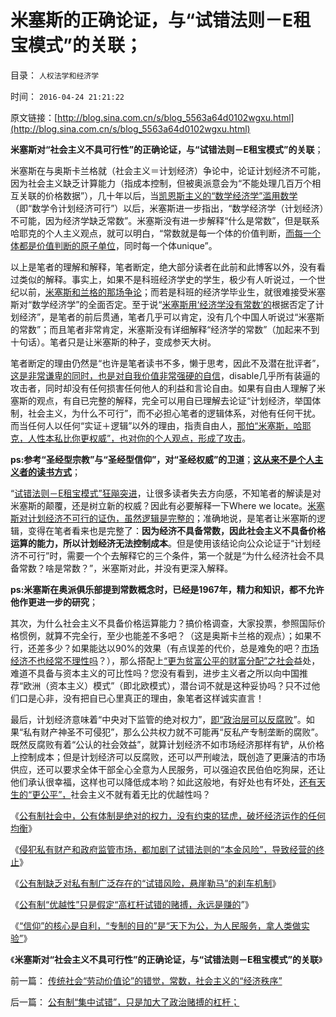 # 米塞斯的正确论证，与“试错法则－E租宝模式”的关联；

目录： `人权法学和经济学` 

时间： `2016-04-24 21:21:22` 

原文链接：[http://blog.sina.com.cn/s/blog_5563a64d0102wgxu.html](http://blog.sina.com.cn/s/blog_5563a64d0102wgxu.html)

**米塞斯对“社会主义不具可行性”的正确论证，与“试错法则－E租宝模式”的关联**；

米塞斯在与奥斯卡兰格就（社会主义＝计划经济）争论中，论证计划经济不可能，因为社会主义缺乏计算能力（指成本控制，但被奥派意会为“不能处理几百万个相互关联的价格数据”），几十年以后，当[凯恩斯主义的“数学经济学”滥用数学](../../../2015/6/14/从软件工程，理解“数学经济学”的伪科学性质；.md)（即“数学令计划经济可行”）以后，米塞斯进一步指出，“数学经济学（计划经济）不可能，因为经济学缺乏常数”。米塞斯没有进一步解释“什么是常数”，但是联系哈耶克的个人主义观点，就可以明白，“常数就是每一个体的价值判断，[而每一个体都是价值判断的原子单位](../../../2010/1/21/人权是价值判断的原子单位.md)，同时每一个体unique”。

以上是笔者的理解和解释，笔者断定，绝大部分读者在此前和此博客以外，没有看过类似的解释。事实上，如果不是科班经济学史的学生，极少有人听说过，一个世纪以前，[米塞斯和兰格的那场争论](../../../2015/2/5/社会主义不接受返祖，就只能自取灭亡；落后的社会主义才能生存；.md)；而若是科班的经济学毕业生，就很难接受米塞斯对“数学经济学”的全面否定。至于说“[米塞斯用‘经济学没有常数’的](../../../2013/4/18/为什么芝加哥学派弗里德曼的“实证经济学”是伪科学？.md)根据否定了计划经济”，是笔者的前后贯通，笔者几乎可以肯定，没有几个中国人听说过“米塞斯的常数”；而且笔者非常肯定，米塞斯没有详细解释“经济学的常数”（加起来不到十句话）。笔者只是让米塞斯的种子，变成参天大树。

笔者断定的理由仍然是“也许是笔者读书不多，懒于思考，因此不及潜在批评者”，[这是非常谦卑的同时，也是对自我价值非常强硬的自信](../../../2011/4/25/“我的观点我作主”和理性主义的权威.md)，disable几乎所有装逼的攻击者，同时却没有任何损害任何他人的利益和言论自由。如果有自由人理解了米塞斯的观点，有自已完整的解释，完全可以用自已理解去论证“计划经济，举国体制，社会主义，为什么不可行”，而不必担心笔者的逻辑体系，对他有任何干扰。而当任何人以任何“实证＋逻辑”以外的理由，指责自由人，[那怕“米塞斯，哈耶克，人性本私比你更权威”，也对你的个人观点，形成了攻击](../../../2010/10/22/不加怀疑打倒一切权威，拒绝一切权威.md)。

**ps:参考“圣经型宗教”与“圣经型信仰”，对“圣经权威”的卫道**；[**这从来不是个人主义者的读书方式**](../../../2009/7/16/批判性读书比虔诚阅经收获大.md)；

“[试错法则－E租宝模式”狂飚突进](../../../2016/4/20/（科学逻辑＋社会进化论）隔离了对“试错法则”的道德攻击.md)，让很多读者失去方向感，不知笔者的解读是对米塞斯的颠覆，还是树立新的权威？因此有必要解释一下Where
we locate。[米塞斯对计划经济不可行的证伪，虽然逻辑是完整的](../../../2011/2/7/向伟大的Ludwig米塞斯致敬！.md)；准确地说，是笔者让米塞斯的逻辑，变得在笔者看来也是完整了：**因为经济不具备常数，因此社会主义不具备价格运算的能力，所以计划经济无法控制成本**。但是使用该结论向公众论证于“计划经济不可行”时，需要一个个去解释它的三个条件，第一个就是“为什么经济社会不具备常数？啥是常数？”，米塞斯对此，并没有更深入解释。

**ps:米塞斯在奥派俱乐部提到常数概念时，已经是1967年，精力和知识，都不允许他作更进一步的研究**；

其次，为什么社会主义不具备价格运算能力？搞价格调查，大家投票，参照国际价格惯例，就算不完全行，至少也能差不多吧？（这是奥斯卡兰格的观点）；如果不行，还差多少？如果能达以90%的效果（有点误差的代价，总是难免的吧？[市场经济不也经常不理性吗](../../../2009/4/5/传说中的“市场的不理性”.md)？），那么搭配上[“更为贫富公平的财富分配”之社会](../../../2013/1/22/炒作贫富差距，不是毛左就是民粹，至少是纳粹.md)益处，难道不具备与资本主义的可比性吗？您没有看到，进步主义者之所以向中国推荐“欧洲（资本主义）模式”（即北欧模式），潜台词不就是这种妥协吗？只不过他们口是心非，没有把自已心里真正的理由，象笔者这样诚实直言！

最后，计划经济意味着“中央对下监管的绝对权力”，[即“政治层可以反腐败](../../../2013/1/20/“普选，一人一票”“反腐败”的神经病.md)”。如果“私有财产神圣不可侵犯”，那么公共权力就不可能再“反私产专制垄断的腐败”。既然反腐败有着“公认的社会效益”，就算计划经济不如市场经济那样有铲，从价格上控制成本；但是计划经济可以反腐败，还可以严刑峻法，既创造了更廉洁的市场供应，还可以要求全体干部全心全意为人民服务，可以强迫农民伯伯吃狗屎，还让他们承认很幸福，这样也可以降低成本哟？如此这般地，有好处也有坏处，[还有天生的“更公平”，](http://darthvad.blog.sohu.com/302425964.html)社会主义不就有着无比的优越性吗？

《[公有制社会中，公有体制是绝对的权力，没有约束的猛虎，破坏经济运作的任何均衡](../../../2016/4/19/被锁在法制笼子的美国公有制，通往奴役之路的三道防线；.md)》

《[侵犯私有财产和政府监管市场，都加剧了试错法则的“本金风险”，导致经营的终止](../../../2016/4/20/（科学逻辑＋社会进化论）隔离了对“试错法则”的道德攻击.md)》

《[公有制缺乏对私有制广泛存在的“试错风险，悬崖勒马”的刹车机制](../../../2016/4/21/公有制“集中试错”，只是加大了政治赌搏的杠杆；.md)》

《[公有制“优越性”只是假定“高杠杆试错的赌搏，永远是赚的](../../../2016/4/22/“天下为公”的高杠杆政治赌搏，小民“聚众投资”的罪大恶极.md)”》

《[“信仰”的核心是自利，“专制的目的”是“天下为公，为人民服务，拿人类做实验”](../../../2016/4/23/”信仰“的核心是自利，进步主义只是卫道公有制.md)》

《**米塞斯对“社会主义不具可行性”的正确论证，与“试错法则－E租宝模式”的关联**》

前一篇： [传统社会“劳动价值论”的错觉，常数，社会主义的“经济秩序”](../../../2016/4/28/传统社会“劳动价值论”的错觉，常数，社会主义的“经济秩序”.md)

后一篇： [公有制“集中试错”，只是加大了政治赌搏的杠杆；](../../../2016/4/21/公有制“集中试错”，只是加大了政治赌搏的杠杆；.md)

